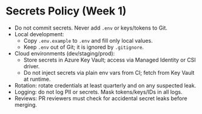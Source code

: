 # Secrets Policy (Week 1)

- Do not commit secrets. Never add `.env` or keys/tokens to Git.
- Local development:
  - Copy `.env.example` to `.env` and fill only local values.
  - Keep `.env` out of Git; it is ignored by `.gitignore`.
- Cloud environments (dev/staging/prod):
  - Store secrets in Azure Key Vault; access via Managed Identity or CSI driver.
  - Do not inject secrets via plain env vars from CI; fetch from Key Vault at runtime.
- Rotation: rotate credentials at least quarterly and on any suspected leak.
- Logging: do not log PII or secrets. Mask tokens/keys/IDs in all logs.
- Reviews: PR reviewers must check for accidental secret leaks before merging.

